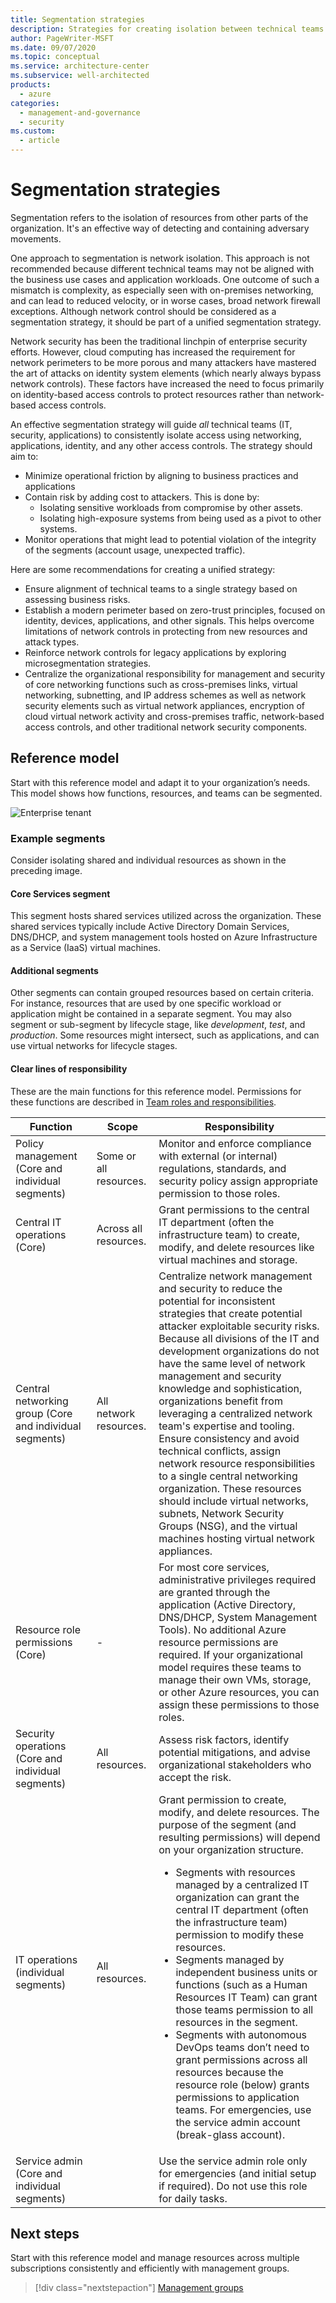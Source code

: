 ```yaml
---
title: Segmentation strategies
description: Strategies for creating isolation between technical teams.
author: PageWriter-MSFT
ms.date: 09/07/2020
ms.topic: conceptual
ms.service: architecture-center
ms.subservice: well-architected
products:
  - azure
categories:
  - management-and-governance
  - security
ms.custom:
  - article
---
```


# Segmentation strategies

Segmentation refers to the isolation of resources from other parts of the organization. It's an effective way of detecting and containing adversary movements. 

One approach to segmentation is network isolation. This approach is not recommended because different technical teams may not be aligned with the business use cases and application workloads. One outcome of such a mismatch is complexity, as especially seen with on-premises networking, and can lead to reduced velocity, or in worse cases, broad network firewall exceptions. Although network control should be considered as a segmentation strategy, it should be part of a unified segmentation strategy. 

Network security has been the traditional linchpin of enterprise security efforts. However, cloud computing has increased the requirement for network perimeters to be more porous and many attackers have mastered the art of attacks on identity system elements (which nearly always bypass network controls). These factors have increased the need to focus primarily on identity-based access controls to protect resources rather than network-based access controls.

An effective segmentation strategy will guide _all_ technical teams (IT, security, applications) to consistently isolate access using networking, applications, identity, and any other access controls. The strategy should aim to:

- Minimize operational friction by aligning to business practices and applications
- Contain risk by adding cost to attackers. This is done by:
    -   Isolating sensitive workloads from compromise by other assets.
    -   Isolating high-exposure systems from being used as a pivot to other systems.
- Monitor operations that might lead to potential violation of the integrity of the segments (account usage, unexpected traffic).

Here are some recommendations for creating a unified strategy:

- Ensure alignment of technical teams to a single strategy based on assessing business risks.
- Establish a modern perimeter based on zero-trust principles, focused on identity, devices, applications, and other signals. This helps overcome limitations of network controls in protecting from new resources and attack types.
- Reinforce network controls for legacy applications by exploring microsegmentation strategies.
- Centralize the organizational responsibility for management and security of core networking functions such as cross-premises links, virtual networking, subnetting, and IP address schemes as well as network security elements such as virtual network appliances, encryption of cloud virtual network activity and cross-premises traffic, network-based access controls, and other traditional network security components.

## Reference model
Start with this reference model and adapt it to your organization’s needs. This model shows how functions, resources, and teams can be segmented. 

![Enterprise tenant](images/enterprise-tenant.png)

### Example segments
Consider isolating shared and individual resources as shown in the preceding image.

#### Core Services segment
This segment hosts shared services utilized across the organization. These shared services typically include Active Directory Domain Services, DNS/DHCP, and system management tools hosted on Azure Infrastructure as a Service (IaaS) virtual machines. 


#### Additional segments
Other segments can contain grouped resources based on certain criteria. For instance, resources that are used by one specific workload or application might be contained in a separate segment. You may also segment or sub-segment by lifecycle stage, like _development_, _test_, and _production_. Some resources might intersect, such as applications, and can use virtual networks for lifecycle stages. 

#### Clear lines of responsibility
These are the main functions for this reference model. Permissions for these functions are described in [Team roles and responsibilities](design-identity-role-definitions.md). 

|Function|Scope|Responsibility|
|---|---|---|
|Policy management (Core and individual segments)|Some or all resources.|Monitor and enforce compliance with external (or internal) regulations, standards, and security policy assign appropriate permission to those roles.|
|Central IT operations (Core)|Across all resources.|Grant permissions to the central IT department (often the infrastructure team) to create, modify, and delete resources like virtual machines and storage.|
|Central networking group (Core and individual segments)|All network resources.|Centralize network management and security to reduce the potential for inconsistent strategies that create potential attacker exploitable security risks. Because all divisions of the IT and development organizations do not have the same level of network management and security knowledge and sophistication, organizations benefit from leveraging a centralized network team's expertise and tooling.  </br>Ensure consistency and avoid technical conflicts, assign network resource responsibilities to a single central networking organization. These resources should include virtual networks, subnets, Network Security Groups (NSG), and the virtual machines hosting virtual network appliances.|
|Resource role permissions (Core)|-|For most core services, administrative privileges required are granted through the application (Active Directory, DNS/DHCP, System Management Tools). No additional Azure resource permissions are required. If your organizational model requires these teams to manage their own VMs, storage, or other Azure resources, you can assign these permissions to those roles.| 
|Security operations (Core and individual segments)|All resources.|Assess risk factors, identify potential mitigations, and advise organizational stakeholders who accept the risk.|
|IT operations (individual segments) |All resources.|Grant permission to create, modify, and delete resources. The purpose of the segment (and resulting permissions) will depend on your organization structure. <ul><li>Segments with resources managed by a centralized IT organization can grant the central IT department (often the infrastructure team) permission to modify these resources.</li><li>Segments managed by independent business units or functions (such as a Human Resources IT Team) can grant those teams permission to all resources in the segment.</li><li>Segments with autonomous DevOps teams don’t need to grant permissions across all resources because the resource role (below) grants permissions to application teams. For emergencies, use the service admin account (break-glass account).</li></ul>|
|Service admin (Core and individual segments)||Use the service admin role only for emergencies (and initial setup if required). Do not use this role for daily tasks.|


## Next steps
Start with this reference model and manage resources across multiple subscriptions consistently and efficiently with management groups. 

> [!div class="nextstepaction"]
> [Management groups](design-management-groups.md)

